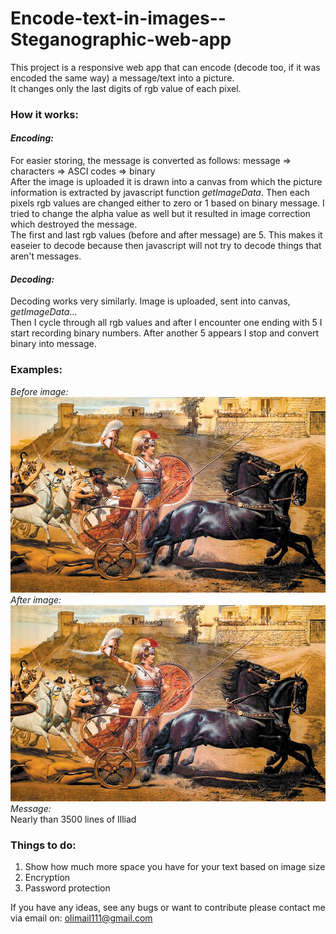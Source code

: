 # Encode-text-in-images--Steganographic-web-app
This project is a responsive web app that can encode (decode too, if it was encoded the same way) a message/text into a picture.  
It changes only the last digits of rgb value of each pixel. 

### How it works:
#### *Encoding:*
For easier storing, the message is converted as follows: message => characters => ASCI codes => binary  
After the image is uploaded it is drawn into a canvas from which the picture information is extracted by javascript function *getImageData*. 
Then each pixels rgb values are changed either to zero or 1 based on binary message. I tried to change the alpha value as well but it resulted in image correction which destroyed the message.  
The first and last rgb values (before and after message) are 5. This makes it easeier to decode because then javascript will not try to decode things that aren't messages.  

#### *Decoding:*  
Decoding works very similarly. Image is uploaded, sent into canvas, *getImageData*...  
Then I cycle through all rgb values and after I encounter one ending with 5 I start recording binary numbers. After another 5 appears I stop and convert binary into message.

### Examples:
*Before image:*  
<img src="./examples/original1.jpg">  
*After image:*  
<img src="./examples/edited1.png">  
*Message:*  
Nearly than 3500 lines of Illiad

### Things to do:  
1. Show how much more space you have for your text based on image size
2. Encryption
3. Password protection

If you have any ideas, see any bugs or want to contribute please contact me via email on: olimail111@gmail.com
